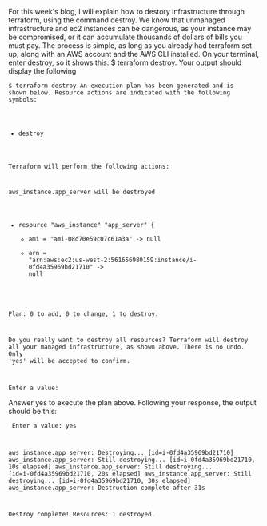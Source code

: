 For this week's blog, I will explain how to destory infrastructure through terraform, using the command destroy. We know that unmanaged infrastructure and ec2 instances can be dangerous, as
your instance may be compromised, or it can accumulate thousands of dollars of bills you must pay. The process is simple, as long as you already had terraform set up,
along with an AWS account and the AWS CLI installed. On your terminal, enter destroy, so it shows this: $ terraform destroy. Your output should display the following


<code>$ terraform destroy
An execution plan has been generated and is shown below.
Resource actions are indicated with the following symbols:
  - destroy

Terraform will perform the following actions:

   aws_instance.app_server will be destroyed
  - resource "aws_instance" "app_server" {
      - ami                          = "ami-08d70e59c07c61a3a" -> null
      - arn                          = "arn:aws:ec2:us-west-2:561656980159:instance/i-0fd4a35969bd21710" -> null


Plan: 0 to add, 0 to change, 1 to destroy.

Do you really want to destroy all resources?
  Terraform will destroy all your managed infrastructure, as shown above.
  There is no undo. Only 'yes' will be accepted to confirm.

  Enter a value:</code>
  
  Answer yes to execute the plan above.
Following your response, the output should be this:

 <code> Enter a value: yes

aws_instance.app_server: Destroying... [id=i-0fd4a35969bd21710]
aws_instance.app_server: Still destroying... [id=i-0fd4a35969bd21710, 10s elapsed]
aws_instance.app_server: Still destroying... [id=i-0fd4a35969bd21710, 20s elapsed]
aws_instance.app_server: Still destroying... [id=i-0fd4a35969bd21710, 30s elapsed]
aws_instance.app_server: Destruction complete after 31s

Destroy complete! Resources: 1 destroyed.</code>
  
  
  
